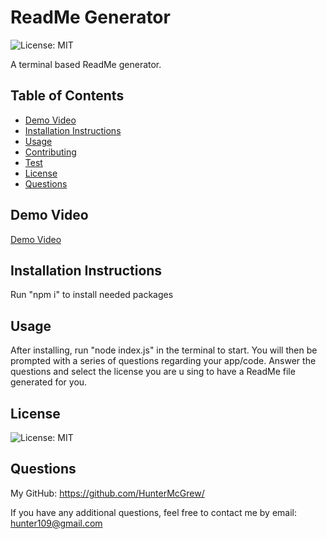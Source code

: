 # ReadMe Generator
  
  ![License: MIT](https://img.shields.io/badge/License-MIT-yellow.svg)

  A terminal based ReadMe generator.

  ## Table of Contents

  + [Demo Video](#demo-video)
  + [Installation Instructions](#installation-instructions)
  + [Usage](#usage)
  + [Contributing](#contributing)
  + [Test](#test)
  + [License](#license)
  + [Questions](#questions)
  
  ## Demo Video

  [Demo Video]()

  ## Installation Instructions

  Run "npm i" to install needed packages

  ## Usage

  After installing, run "node index.js" in the terminal to start. You will then be prompted with a series of questions regarding your app/code. Answer the questions and select the license you are u sing to have a ReadMe file generated for you. 

  ## License

  ![License: MIT](https://img.shields.io/badge/License-MIT-yellow.svg)

  ## Questions

  My GitHub: <https://github.com/HunterMcGrew/>

  If you have any additional questions, feel free to contact me by email: <hunter109@gmail.com>
